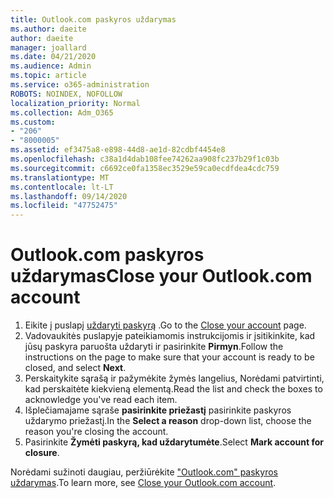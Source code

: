 ```yaml
---
title: Outlook.com paskyros uždarymas
ms.author: daeite
author: daeite
manager: joallard
ms.date: 04/21/2020
ms.audience: Admin
ms.topic: article
ms.service: o365-administration
ROBOTS: NOINDEX, NOFOLLOW
localization_priority: Normal
ms.collection: Adm_O365
ms.custom:
- "206"
- "8000005"
ms.assetid: ef3475a8-e898-44d8-ae1d-82cdbf4454e8
ms.openlocfilehash: c38a1d4dab108fee74262aa908fc237b29f1c03b
ms.sourcegitcommit: c6692ce0fa1358ec3529e59ca0ecdfdea4cdc759
ms.translationtype: MT
ms.contentlocale: lt-LT
ms.lasthandoff: 09/14/2020
ms.locfileid: "47752475"
---
```

# <a name="close-your-outlookcom-account"></a><span data-ttu-id="a612e-102">Outlook.com paskyros uždarymas</span><span class="sxs-lookup"><span data-stu-id="a612e-102">Close your Outlook.com account</span></span>

1. <span data-ttu-id="a612e-103">Eikite į puslapį [uždaryti paskyrą](https://go.microsoft.com/fwlink/p/?linkid=845493) .</span><span class="sxs-lookup"><span data-stu-id="a612e-103">Go to the [Close your account](https://go.microsoft.com/fwlink/p/?linkid=845493) page.</span></span>
2. <span data-ttu-id="a612e-104">Vadovaukitės puslapyje pateikiamomis instrukcijomis ir įsitikinkite, kad jūsų paskyra paruošta uždaryti ir pasirinkite **Pirmyn**.</span><span class="sxs-lookup"><span data-stu-id="a612e-104">Follow the instructions on the page to make sure that your account is ready to be closed, and select **Next**.</span></span>
3. <span data-ttu-id="a612e-105">Perskaitykite sąrašą ir pažymėkite žymės langelius, Norėdami patvirtinti, kad perskaitėte kiekvieną elementą.</span><span class="sxs-lookup"><span data-stu-id="a612e-105">Read the list and check the boxes to acknowledge you've read each item.</span></span>
4. <span data-ttu-id="a612e-106">Išplečiamajame sąraše **pasirinkite priežastį** pasirinkite paskyros uždarymo priežastį.</span><span class="sxs-lookup"><span data-stu-id="a612e-106">In the **Select a reason** drop-down list, choose the reason you're closing the account.</span></span>
5. <span data-ttu-id="a612e-107">Pasirinkite **Žymėti paskyrą, kad uždarytumėte**.</span><span class="sxs-lookup"><span data-stu-id="a612e-107">Select **Mark account for closure**.</span></span>

<span data-ttu-id="a612e-108">Norėdami sužinoti daugiau, peržiūrėkite ["Outlook.com" paskyros uždarymas](https://support.office.com/article/564b801e-2a47-4cb2-afa8-12ead3185038?wt.mc_id=Office_Outlook_com_Alchemy).</span><span class="sxs-lookup"><span data-stu-id="a612e-108">To learn more, see [Close your Outlook.com account](https://support.office.com/article/564b801e-2a47-4cb2-afa8-12ead3185038?wt.mc_id=Office_Outlook_com_Alchemy).</span></span>
  
